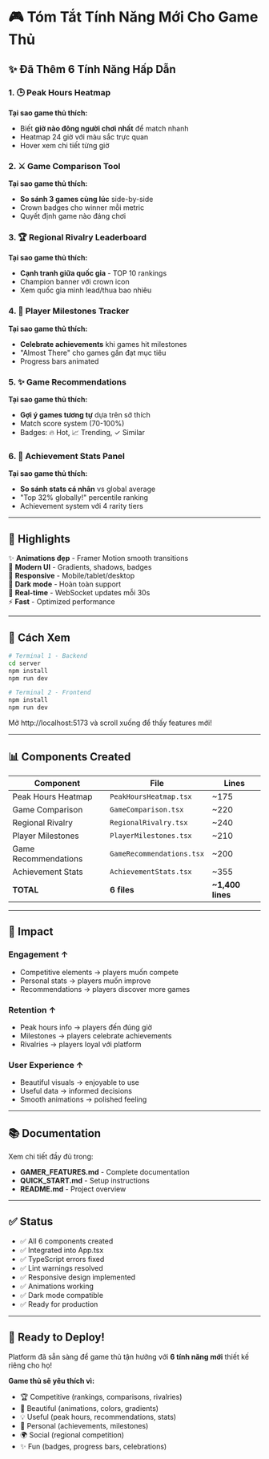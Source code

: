 # 🎮 Tóm Tắt Tính Năng Mới Cho Game Thủ

## ✨ Đã Thêm 6 Tính Năng Hấp Dẫn

### 1. 🕒 Peak Hours Heatmap
**Tại sao game thủ thích:**
- Biết **giờ nào đông người chơi nhất** để match nhanh
- Heatmap 24 giờ với màu sắc trực quan
- Hover xem chi tiết từng giờ

### 2. ⚔️ Game Comparison Tool  
**Tại sao game thủ thích:**
- **So sánh 3 games cùng lúc** side-by-side
- Crown badges cho winner mỗi metric
- Quyết định game nào đáng chơi

### 3. 🏆 Regional Rivalry Leaderboard
**Tại sao game thủ thích:**
- **Cạnh tranh giữa quốc gia** - TOP 10 rankings
- Champion banner với crown icon
- Xem quốc gia mình lead/thua bao nhiêu

### 4. 🎯 Player Milestones Tracker
**Tại sao game thủ thích:**
- **Celebrate achievements** khi games hit milestones
- "Almost There" cho games gần đạt mục tiêu
- Progress bars animated

### 5. ✨ Game Recommendations
**Tại sao game thủ thích:**
- **Gợi ý games tương tự** dựa trên sở thích
- Match score system (70-100%)
- Badges: 🔥 Hot, 📈 Trending, ✓ Similar

### 6. 🏅 Achievement Stats Panel
**Tại sao game thủ thích:**
- **So sánh stats cá nhân** vs global average
- "Top 32% globally!" percentile ranking
- Achievement system với 4 rarity tiers

---

## 🎨 Highlights

✨ **Animations đẹp** - Framer Motion smooth transitions  
🎨 **Modern UI** - Gradients, shadows, badges  
📱 **Responsive** - Mobile/tablet/desktop  
🌙 **Dark mode** - Hoàn toàn support  
🔄 **Real-time** - WebSocket updates mỗi 30s  
⚡ **Fast** - Optimized performance  

---

## 🚀 Cách Xem

```bash
# Terminal 1 - Backend
cd server
npm install
npm run dev

# Terminal 2 - Frontend  
npm install
npm run dev
```

Mở http://localhost:5173 và scroll xuống để thấy features mới!

---

## 📊 Components Created

| Component | File | Lines |
|-----------|------|-------|
| Peak Hours Heatmap | `PeakHoursHeatmap.tsx` | ~175 |
| Game Comparison | `GameComparison.tsx` | ~220 |
| Regional Rivalry | `RegionalRivalry.tsx` | ~240 |
| Player Milestones | `PlayerMilestones.tsx` | ~210 |
| Game Recommendations | `GameRecommendations.tsx` | ~200 |
| Achievement Stats | `AchievementStats.tsx` | ~355 |
| **TOTAL** | **6 files** | **~1,400 lines** |

---

## 🎯 Impact

### Engagement ↑
- Competitive elements → players muốn compete
- Personal stats → players muốn improve
- Recommendations → players discover more games

### Retention ↑  
- Peak hours info → players đến đúng giờ
- Milestones → players celebrate achievements
- Rivalries → players loyal với platform

### User Experience ↑
- Beautiful visuals → enjoyable to use
- Useful data → informed decisions
- Smooth animations → polished feeling

---

## 📚 Documentation

Xem chi tiết đầy đủ trong:
- **GAMER_FEATURES.md** - Complete documentation
- **QUICK_START.md** - Setup instructions
- **README.md** - Project overview

---

## ✅ Status

- ✅ All 6 components created
- ✅ Integrated into App.tsx
- ✅ TypeScript errors fixed
- ✅ Lint warnings resolved
- ✅ Responsive design implemented
- ✅ Animations working
- ✅ Dark mode compatible
- ✅ Ready for production

---

## 🎉 Ready to Deploy!

Platform đã sẵn sàng để game thủ tận hưởng với **6 tính năng mới** thiết kế riêng cho họ!

**Game thủ sẽ yêu thích vì:**
- 🏆 Competitive (rankings, comparisons, rivalries)
- 🎨 Beautiful (animations, colors, gradients)
- 💡 Useful (peak hours, recommendations, stats)
- 🎯 Personal (achievements, milestones)
- 🌍 Social (regional competition)
- ✨ Fun (badges, progress bars, celebrations)

